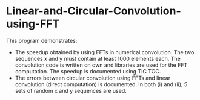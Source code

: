 # Linear-and-Circular-Convolution-using-FFT

This program demonstrates:
- The speedup obtained by using FFTs in numerical convolution. The two sequences x and y must contain at least 1000 elements each. The convolution code is written on own and libraries are used for the FFT computation. The speedup is documented using TIC TOC. 
- The errors between circular convolution using FFTs and linear convolution (direct computation) is documented. In both (i) and (ii), 5 sets of random x and y sequences are used.

